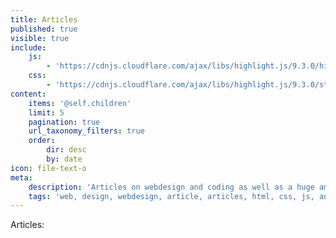 ```yaml
---
title: Articles
published: true
visible: true
include:
    js:
        - 'https://cdnjs.cloudflare.com/ajax/libs/highlight.js/9.3.0/highlight.min.js'
    css:
        - 'https://cdnjs.cloudflare.com/ajax/libs/highlight.js/9.3.0/styles/zenburn.min.css'
content:
    items: '@self.children'
    limit: 5
    pagination: true
    url_taxonomy_filters: true
    order:
        dir: desc
        by: date
icon: file-text-o
meta:
    description: 'Articles on webdesign and coding as well as a huge amount of web related projects, ranging from useful everyday tools to inovative games as well as experimental showoffs of new code features'
    tags: 'web, design, webdesign, article, articles, html, css, js, angularjs, jQuery, node, nodejs, npm'
---
```


Articles: